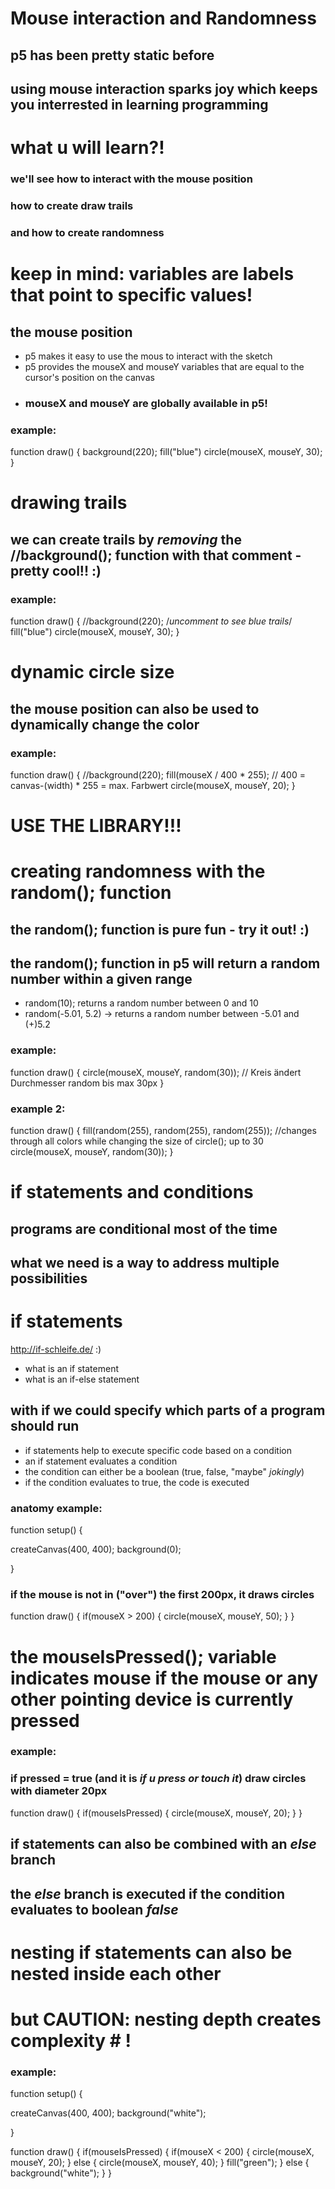 # Mouse interaction and Randomness

## p5 has been pretty static before

## using mouse interaction sparks joy which keeps you interrested in learning programming


# what u will learn?!

### we'll see how to interact with the mouse position
### how to create draw trails
### and how to create randomness

# keep in mind: variables are labels that point to specific values!

## the mouse position

- p5 makes it easy to use the mous to interact with the sketch
- p5 provides the mouseX and mouseY variables that are equal to the cursor's position on the canvas
- ### mouseX and mouseY are globally available in p5! 

### example:

function draw() {
  background(220);
  fill("blue")
  circle(mouseX, mouseY, 30);
}

# drawing trails

## we can create trails by ***removing*** the //background(); function with that comment - pretty cool!! :)

### example:

function draw() {
  //background(220);  /*uncomment to see blue trails*/
  fill("blue")
  circle(mouseX, mouseY, 30);
}

# dynamic circle size

## the mouse position can also be used to dynamically change the color

### example:

function draw() {
  //background(220);
  fill(mouseX / 400 * 255); // 400 = canvas-(width) * 255 = max. Farbwert
  circle(mouseX, mouseY, 20);
}

# USE THE LIBRARY!!!

# creating randomness with the random(); function

## the random(); function is pure fun - try it out! :)

## the random(); function in p5 will return a random number within a given range

- random(10); returns a random number between 0 and 10
- random(-5.01, 5.2) -> returns a random number between -5.01 and (+)5.2

### example:

function draw() {
  circle(mouseX, mouseY, random(30)); // Kreis ändert Durchmesser random bis max 30px
}

### example 2:


function draw() {
  fill(random(255), random(255), random(255)); //changes through all colors while changing the size of circle(); up to 30
  circle(mouseX, mouseY, random(30));
}

# if statements and conditions

## programs are conditional most of the time
## what we need is a way to address multiple possibilities

# if statements 
http://if-schleife.de/ :)

- what is an if statement
- what is an if-else statement

## with if we could specify which parts of a program should run

- if statements help to execute specific code based on a condition
- an if statement evaluates a condition
- the condition can either be a boolean (true, false, "maybe" *jokingly*)
- if the condition evaluates to true, the code is executed

### anatomy example:

function setup() {

  createCanvas(400, 400);
  background(0);
 
}
### if the mouse is not in ("over") the first 200px, it draws circles

function draw() {
  if(mouseX > 200) {
    circle(mouseX, mouseY, 50);
    }
}

# the mouseIsPressed(); variable indicates mouse if the mouse or any other pointing device is currently pressed

### example:

### if pressed = true (and it is *if u press or touch it*) draw circles with diameter 20px

function draw() {
  if(mouseIsPressed) { 
    circle(mouseX, mouseY, 20);
    }
}

## if statements can also be combined with an *else* branch
## the *else* branch is executed if the condition evaluates to boolean *false*

# nesting if statements can also be nested inside each other
# but CAUTION: nesting depth creates complexity # !

### example:

function setup() {

  createCanvas(400, 400);
  background("white");
 
}

function draw() {
  if(mouseIsPressed) {
    if(mouseX < 200) {
      circle(mouseX, mouseY, 20);
    } else {
      circle(mouseX, mouseY, 40);
    }
    fill("green");
  } else {
    background("white");
  }
}
